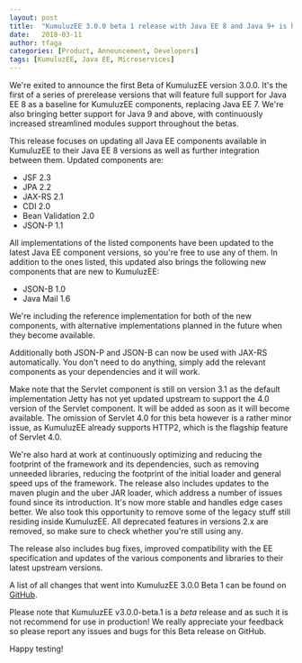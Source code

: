 ```yaml
---
layout: post
title:  "KumuluzEE 3.0.0 beta 1 release with Java EE 8 and Java 9+ is here!"
date:   2018-03-11
author: tfaga
categories: [Product, Announcement, Developers]
tags: [KumuluzEE, Java EE, Microservices]
---
```


We're exited to announce the first Beta of KumuluzEE version 3.0.0. It's the first of a series of prerelease versions that will feature full support for Java EE 8 as a baseline for KumuluzEE components, replacing Java EE 7. We're also bringing better support for Java 9 and above, with continuously increased streamlined modules support throughout the betas.

This release focuses on updating all Java EE components available in KumuluzEE to their Java EE 8 versions as well as further integration between them. Updated components are:

* JSF 2.3
* JPA 2.2
* JAX-RS 2.1
* CDI 2.0
* Bean Validation 2.0
* JSON-P 1.1

All implementations of the listed components have been updated to the latest Java EE component versions, so you're free to use any of them. In addition to the ones listed, this updated also brings the following new components that are new to KumuluzEE:

* JSON-B 1.0
* Java Mail 1.6

<!--more-->

We're including the reference implementation for both of the new components, with alternative implementations planned in the future when they become available.

Additionally both JSON-P and JSON-B can now be used with JAX-RS automatically. You don't need to do anything, simply add the relevant components as your dependencies and it will work.

Make note that the Servlet component is still on version 3.1 as the default implementation Jetty has not yet updated upstream to support the 4.0 version of the Servlet component. It will be added as soon as it will become available. The omission of Servlet 4.0 for this beta however is a rather minor issue, as KumuluzEE already supports HTTP2, which is the flagship feature of Servlet 4.0. 

We're also hard at work at continuously optimizing and reducing the footprint of the framework and its dependencies, such as removing unneeded libraries, reducing the footprint of the initial loader and general speed ups of the framework. The release also includes updates to the maven plugin and the uber JAR loader, which address a number of issues found since its introduction. It's now more stable and handles edge cases better. We also took this opportunity to remove some of the legacy stuff still residing inside KumuluzEE. All deprecated features in versions 2.x are removed, so make sure to check whether you're still using any.  

The release also includes bug fixes, improved compatibility with the EE specification and updates of the various components and libraries to their latest upstream versions.

A list of all changes that went into KumuluzEE 3.0.0 Beta 1 can be found on [GitHub](https://github.com/kumuluz/kumuluzee/releases/tag/v3.0.0-beta.1).

Please note that KumuluzEE v3.0.0-beta.1 is a *beta* release and as such it is not recommend for use in production! We really appreciate your feedback so please report any issues and bugs for this Beta release on GitHub.

Happy testing!
